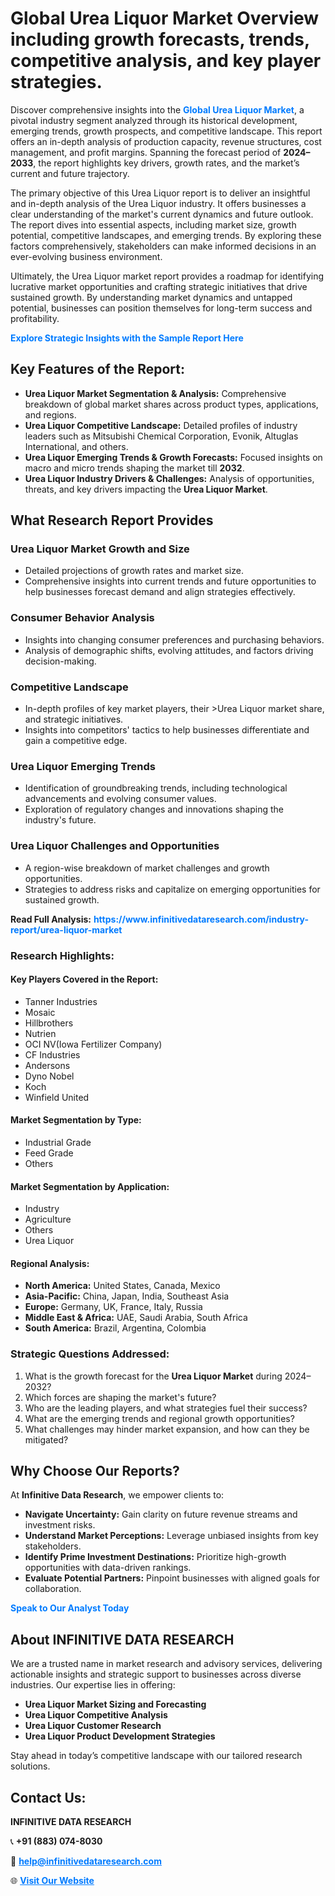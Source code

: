 <h1>Global Urea Liquor Market Overview including growth forecasts, trends, competitive analysis, and key player strategies.</h1>
<p>
Discover comprehensive insights into the 
<a href="https://www.infinitivedataresearch.com/industry-report/urea-liquor-market" rel="dofollow" style="color: #007BFF; text-decoration: none;"><strong>Global Urea Liquor Market</strong></a>, a pivotal industry segment analyzed through its historical development, emerging trends, growth prospects, and competitive landscape. This report offers an in-depth analysis of production capacity, revenue structures, cost management, and profit margins. Spanning the forecast period of <strong>2024–2033</strong>, the report highlights key drivers, growth rates, and the market’s current and future trajectory.
</p>
<p>
The primary objective of this Urea Liquor report is to deliver an insightful and in-depth analysis of the Urea Liquor industry. It offers businesses a clear understanding of the market's current dynamics and future outlook. The report dives into essential aspects, including market size, growth potential, competitive landscapes, and emerging trends. By exploring these factors comprehensively, stakeholders can make informed decisions in an ever-evolving business environment.
</p>
<p>
Ultimately, the Urea Liquor market report provides a roadmap for identifying lucrative market opportunities and crafting strategic initiatives that drive sustained growth. By understanding market dynamics and untapped potential, businesses can position themselves for long-term success and profitability.
</p>
<p>
<a href="https://www.infinitivedataresearch.com/request-sample/reportId=104012" style="color: #007BFF; text-decoration: none;"><strong>Explore Strategic Insights with the Sample Report Here</strong></a>
</p>

<h2>Key Features of the Report:</h2>
<ul>
<li><strong>Urea Liquor Market Segmentation & Analysis:</strong> Comprehensive breakdown of global market shares across product types, applications, and regions.</li>
<li><strong>Urea Liquor Competitive Landscape:</strong> Detailed profiles of industry leaders such as Mitsubishi Chemical Corporation, Evonik, Altuglas International, and others.</li>
<li><strong>Urea Liquor Emerging Trends & Growth Forecasts:</strong> Focused insights on macro and micro trends shaping the market till <strong>2032</strong>.</li>
<li><strong>Urea Liquor Industry Drivers & Challenges:</strong> Analysis of opportunities, threats, and key drivers impacting the <strong>Urea Liquor Market</strong>.</li>
</ul>

<h2>What Research Report Provides</h2>
<h3>Urea Liquor Market Growth and Size</h3>
<ul>
<li>Detailed projections of growth rates and market size.</li>
<li>Comprehensive insights into current trends and future opportunities to help businesses forecast demand and align strategies effectively.</li>
</ul>

<h3>Consumer Behavior Analysis</h3>
<ul>
<li>Insights into changing consumer preferences and purchasing behaviors.</li>
<li>Analysis of demographic shifts, evolving attitudes, and factors driving decision-making.</li>
</ul>

<h3>Competitive Landscape</h3>
<ul>
<li>In-depth profiles of key market players, their >Urea Liquor market share, and strategic initiatives.</li>
<li>Insights into competitors' tactics to help businesses differentiate and gain a competitive edge.</li>
</ul>

<h3>Urea Liquor Emerging Trends</h3>
<ul>
<li>Identification of groundbreaking trends, including technological advancements and evolving consumer values.</li>
<li>Exploration of regulatory changes and innovations shaping the industry's future.</li>
</ul>

<h3>Urea Liquor Challenges and Opportunities</h3>
<ul>
<li>A region-wise breakdown of market challenges and growth opportunities.</li>
<li>Strategies to address risks and capitalize on emerging opportunities for sustained growth.</li>
</ul>
<p><strong>Read Full Analysis:</strong> <a href="https://www.infinitivedataresearch.com/industry-report/urea-liquor-market" rel="dofollow" style="color: #007BFF; text-decoration: none;"><strong>https://www.infinitivedataresearch.com/industry-report/urea-liquor-market</strong></a></p>
<h3>Research Highlights:</h3>
<h4>Key Players Covered in the Report:</h4>
<ul><li>Tanner Industries</li><li>Mosaic</li><li>Hillbrothers</li><li>Nutrien</li><li>OCI NV(Iowa Fertilizer Company)</li><li>CF Industries</li><li>Andersons</li><li>Dyno Nobel</li><li>Koch</li><li>Winfield United</li></ul>
<h4>Market Segmentation by Type:</h4>
<ul><li>Industrial Grade</li><li>Feed Grade</li><li>Others</li></ul>
<h4>Market Segmentation by Application:</h4>
<ul><li>Industry</li><li>Agriculture</li><li>Others</li><li>Urea Liquor</li></ul>

<h4>Regional Analysis:</h4>
<ul>
<li><strong>North America:</strong> United States, Canada, Mexico</li>
<li><strong>Asia-Pacific:</strong> China, Japan, India, Southeast Asia</li>
<li><strong>Europe:</strong> Germany, UK, France, Italy, Russia</li>
<li><strong>Middle East & Africa:</strong> UAE, Saudi Arabia, South Africa</li>
<li><strong>South America:</strong> Brazil, Argentina, Colombia</li>
</ul>

<h3>Strategic Questions Addressed:</h3>
<ol>
<li>What is the growth forecast for the <strong>Urea Liquor Market</strong> during 2024–2032?</li>
<li>Which forces are shaping the market's future?</li>
<li>Who are the leading players, and what strategies fuel their success?</li>
<li>What are the emerging trends and regional growth opportunities?</li>
<li>What challenges may hinder market expansion, and how can they be mitigated?</li>
</ol>

<h2>Why Choose Our Reports?</h2>
<p>At <strong>Infinitive Data Research</strong>, we empower clients to:</p>
<ul>
<li><strong>Navigate Uncertainty:</strong> Gain clarity on future revenue streams and investment risks.</li>
<li><strong>Understand Market Perceptions:</strong> Leverage unbiased insights from key stakeholders.</li>
<li><strong>Identify Prime Investment Destinations:</strong> Prioritize high-growth opportunities with data-driven rankings.</li>
<li><strong>Evaluate Potential Partners:</strong> Pinpoint businesses with aligned goals for collaboration.</li>
</ul>
<p><a href="https://www.infinitivedataresearch.com/industry-report/urea-liquor-market" rel="dofollow" style="color: #007BFF; text-decoration: none;"><strong>Speak to Our Analyst Today</strong></a></p>

<h2>About INFINITIVE DATA RESEARCH</h2>
<p>We are a trusted name in market research and advisory services, delivering actionable insights and strategic support to businesses across diverse industries. Our expertise lies in offering:</p>
<ul>
<li><strong>Urea Liquor Market Sizing and Forecasting</strong></li>
<li><strong>Urea Liquor Competitive Analysis</strong></li>
<li><strong>Urea Liquor Customer Research</strong></li>
<li><strong>Urea Liquor Product Development Strategies</strong></li>
</ul>
<p>Stay ahead in today’s competitive landscape with our tailored research solutions.</p>

<h2>Contact Us:</h2>
<p><strong>INFINITIVE DATA RESEARCH</strong></p>
<p>📞 <strong>+91 (883) 074-8030</strong></p>
<p>📧 <strong><a href="mailto:help@infinitivedataresearch.com" style="color: #007BFF;">help@infinitivedataresearch.com</a></strong></p>
<p>🌐 <strong><a href="https://www.infinitivedataresearch.com" rel="dofollow" style="color: #007BFF;">Visit Our Website</a></strong></p>